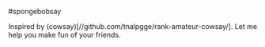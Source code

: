 #spongebobsay

Inspired by (cowsay)[//github.com/tnalpgge/rank-amateur-cowsay/]. Let me help you make fun of your friends.
